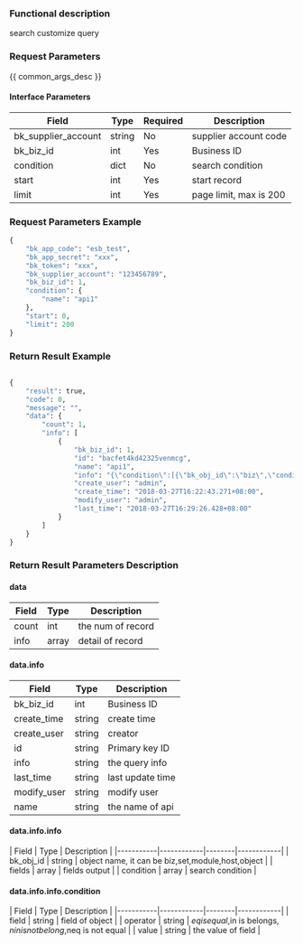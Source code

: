 ### Functional description

search customize query

### Request Parameters

{{ common_args_desc }}

#### Interface Parameters

| Field      |  Type      | Required   |  Description      |
|-----------|------------|--------|------------|
| bk_supplier_account | string     | No     | supplier account code |
| bk_biz_id |  int     | Yes     | Business ID |
| condition |  dict    | No     | search condition |
| start     |  int     | Yes     | start record |
| limit     |  int     | Yes     | page limit, max is 200 |

### Request Parameters Example

```python
{
    "bk_app_code": "esb_test",
    "bk_app_secret": "xxx",
    "bk_token": "xxx",
    "bk_supplier_account": "123456789",
    "bk_biz_id": 1,
    "condition": {
        "name": "api1"
    },
    "start": 0,
    "limit": 200
}
```

### Return Result Example

```python

{
    "result": true,
    "code": 0,
    "message": "",
    "data": {
        "count": 1,
        "info": [
            {
                "bk_biz_id": 1,
                "id": "bacfet4kd42325venmcg",
                "name": "api1",
                "info": "{\"condition\":[{\"bk_obj_id\":\"biz\",\"condition\":[{\"field\":\"default\",\"operator\":\"$ne\",\"value\":1}],\"fields\":[]},{\"bk_obj_id\":\"set\",\"condition\":[],\"fields\":[]},{\"bk_obj_id\":\"module\",\"condition\":[],\"fields\":[]},{\"bk_obj_id\":\"host\",\"condition\":[{\"field\":\"bk_host_innerip\",\"operator\":\"$eq\",\"value\":\"127.0.0.1\"}],\"fields\":[\"bk_host_innerip\",\"bk_host_outerip\",\"bk_agent_status\"]}]}",
                "create_user": "admin",
                "create_time": "2018-03-27T16:22:43.271+08:00",
                "modify_user": "admin",
                "last_time": "2018-03-27T16:29:26.428+08:00"
            }
        ]
    }
}
```

### Return Result Parameters Description

#### data

| Field      | Type      | Description      |
|-----------|-----------|-----------|
| count     | int          | the num of record |
| info      | array        | detail of record |

#### data.info

| Field      | Type      | Description      |
|-----------|-----------|-----------|
| bk_biz_id    | int          | Business ID |
| create_time  | string       | create time |
| create_user  | string       | creator |
| id           | string       | Primary key ID |
| info         | string       | the query info |
| last_time    | string       | last update time |
| modify_user  | string       | modify user |
| name         | string       | the name of api |

#### data.info.info

| Field      |  Type     |  Description      |
|-----------|------------|--------|------------|
| bk_obj_id |  string   | object name, it can be biz,set,module,host,object |
| fields    |  array    | fields output |
| condition |  array    | search condition |

#### data.info.info.condition

| Field      |  Type     |  Description      |
|-----------|------------|--------|------------|
| field     |  string    | field of object |
| operator  |  string    | $eq is equal,$in is belongs, $nin is not belong,$neq is not equal |
| value     |  string    | the value of field |
